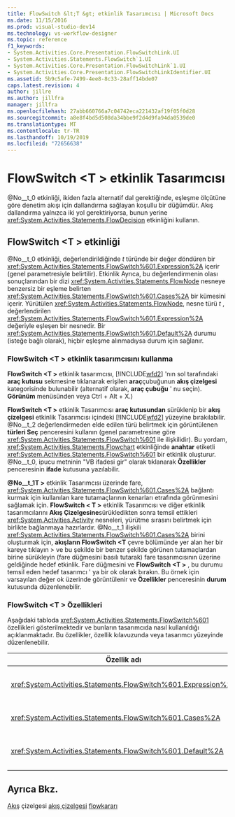 ```yaml
---
title: FlowSwitch &lt;T &gt; etkinlik Tasarımcısı | Microsoft Docs
ms.date: 11/15/2016
ms.prod: visual-studio-dev14
ms.technology: vs-workflow-designer
ms.topic: reference
f1_keywords:
- System.Activities.Core.Presentation.FlowSwitchLink.UI
- System.Activities.Statements.FlowSwitch`1.UI
- System.Activities.Core.Presentation.FlowSwitchLink`1.UI
- System.Activities.Core.Presentation.FlowSwitchLinkIdentifier.UI
ms.assetid: 5b9c5afe-7499-4ee8-8c33-28aff14bde07
caps.latest.revision: 4
author: jillre
ms.author: jillfra
manager: jillfra
ms.openlocfilehash: 27abb660766a7c04742eca221432af19f05f0d28
ms.sourcegitcommit: a8e8f4bd5d508da34bbe9f2d4d9fa94da0539de0
ms.translationtype: MT
ms.contentlocale: tr-TR
ms.lasthandoff: 10/19/2019
ms.locfileid: "72656638"
---
```

# <a name="flowswitchlttgt-activity-designer"></a>FlowSwitch &lt;T &gt; etkinlik Tasarımcısı
@No__t_0 etkinliği, ikiden fazla alternatif dal gerektiğinde, eşleşme ölçütüne göre denetim akışı için dallandırma sağlayan koşullu bir düğümdür. Akış dallandırma yalnızca iki yol gerektiriyorsa, bunun yerine <xref:System.Activities.Statements.FlowDecision> etkinliğini kullanın.

## <a name="the-flowswitcht-activity"></a>FlowSwitch \<T > etkinliği
 @No__t_0 etkinliği, değerlendirildiğinde *t* türünde bir değer döndüren bir <xref:System.Activities.Statements.FlowSwitch%601.Expression%2A> içerir (genel parametresiyle belirtilir). Etkinlik Ayrıca, bu değerlendirmenin olası sonuçlarından bir dizi <xref:System.Activities.Statements.FlowNode> nesneye benzersiz bir eşleme belirten <xref:System.Activities.Statements.FlowSwitch%601.Cases%2A> bir kümesini içerir. Yürütülen <xref:System.Activities.Statements.FlowNode>, nesne türü *t* , değerlendirilen <xref:System.Activities.Statements.FlowSwitch%601.Expression%2A> değeriyle eşleşen bir nesnedir. Bir <xref:System.Activities.Statements.FlowSwitch%601.Default%2A> durumu (isteğe bağlı olarak), hiçbir eşleşme alınmadıysa durum için sağlanır.

### <a name="using-the-flowswitcht-activity-designer"></a>FlowSwitch \<T > etkinlik tasarımcısını kullanma
 **FlowSwitch \<T >** etkinlik tasarımcısı, [!INCLUDE[wfd2](../includes/wfd2-md.md)] 'nın sol tarafındaki **araç kutusu** sekmesine tıklanarak erişilen **araç**çubuğunun **akış çizelgesi** kategorisinde bulunabilir (alternatif olarak, **araç çubuğu** ' nu seçin). **Görünüm** menüsünden veya Ctrl + Alt + X.)

 **FlowSwitch \<T >** etkinlik Tasarımcısı **araç kutusundan** sürüklenip bir **akış çizelgesi** etkinlik Tasarımcısı içindeki [!INCLUDE[wfd2](../includes/wfd2-md.md)] yüzeyine bırakılabilir. @No__t_2 değerlendirmeden elde edilen türü belirtmek için görüntülenen **türleri Seç** penceresini kullanın (genel parametresine göre <xref:System.Activities.Statements.FlowSwitch%601> ile ilişkilidir). Bu yordam, <xref:System.Activities.Statements.Flowchart> etkinliğinde **anahtar** etiketli <xref:System.Activities.Statements.FlowSwitch%601> bir etkinlik oluşturur. @No__t_0, ipucu metninin "VB ifadesi gir" olarak tıklanarak **Özellikler** penceresinin **ifade** kutusuna yazılabilir.

 **@No__t_1T >** etkinlik Tasarımcısı üzerinde fare, <xref:System.Activities.Statements.FlowSwitch%601.Cases%2A> bağlantı kurmak için kullanılan kare tutamaçlarının kenarları etrafında görünmesini sağlamak için. **FlowSwitch < T \>** etkinlik Tasarımcısı ve diğer etkinlik tasarımcılarını **Akış Çizelgesine**sürükledikten sonra temsil ettikleri <xref:System.Activities.Activity> nesneleri, yürütme sırasını belirtmek için birlikte bağlanmaya hazırlardır. @No__t_1 ilişkili <xref:System.Activities.Statements.FlowSwitch%601.Cases%2A> birini oluşturmak için, **akışların FlowSwitch \<T** çevre bölümünde yer alan her bir kareye tıklayın > ve bu şekilde bir benzer şekilde görünen tutamaçlardan birine sürükleyin (fare düğmesini basılı tutarak) fare tasarımcısının üzerine geldiğinde hedef etkinlik. Fare düğmesini ve **FlowSwitch \<T >** , bu durumu temsil eden hedef tasarımcı ' ya bir ok olarak bırakın. Bu örnek için varsayılan değer ok üzerinde görüntülenir ve **Özellikler** penceresinin **durum** kutusunda düzenlenebilir.

### <a name="the-flowswitcht-properties"></a>FlowSwitch \<T > Özellikleri
 Aşağıdaki tabloda <xref:System.Activities.Statements.FlowSwitch%601> özellikleri gösterilmektedir ve bunların tasarımcıda nasıl kullanıldığı açıklanmaktadır. Bu özellikler, özellik kılavuzunda veya tasarımcı yüzeyinde düzenlenebilir.

|Özellik adı|Gerekli|Kullanım|
|-------------------|--------------|-----------|
|<xref:System.Activities.Statements.FlowSwitch%601.Expression%2A>|Doğru|Yürütmenin yolunda ne <xref:System.Activities.Statements.FlowSwitch%601.Cases%2A> hangilerinin ekleneceğini belirlemekte değerlendirilen ifadeyi belirtir.|
|<xref:System.Activities.Statements.FlowSwitch%601.Cases%2A>|False|@No__t_0 bir <xref:System.Activities.Statements.FlowNode> nesne kümesine değerlendirilmeden elde edilen olası sonuçlardan benzersiz bir eşleme belirtir.|
|<xref:System.Activities.Statements.FlowSwitch%601.Default%2A>|Doğru|@No__t_0 değerlendirmesi <xref:System.Activities.Statements.FlowSwitch%601.Cases%2A> nesnesinde bulunan değerlerden biriyle eşleşmezse eşlemeyi belirtir.|

## <a name="see-also"></a>Ayrıca Bkz.
 [Akış](../workflow-designer/flowchart-activity-designers.md) çizelgesi [akış çizelgesi](../workflow-designer/flowchart-activity-designer.md) [flowkararı](../workflow-designer/flowdecision-activity-designer.md)